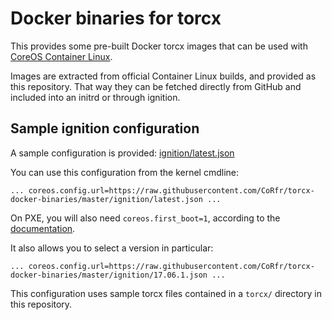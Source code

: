 Docker binaries for torcx
=========================

This provides some pre-built Docker torcx images that can be used with
[CoreOS Container Linux](https://coreos.com/).

Images are extracted from official Container Linux builds, and provided as this repository.
That way they can be fetched directly from GitHub and included into an initrd or through
ignition.

Sample ignition configuration
-----------------------------

A sample configuration is provided: [ignition/latest.json](ignition/latest.json)

You can use this configuration from the kernel cmdline:
```
... coreos.config.url=https://raw.githubusercontent.com/CoRfr/torcx-docker-binaries/master/ignition/latest.json ...
```
On PXE, you will also need `coreos.first_boot=1`, according to the [documentation](https://coreos.com/ignition/docs/latest/boot-process.html).

It also allows you to select a version in particular:
```
... coreos.config.url=https://raw.githubusercontent.com/CoRfr/torcx-docker-binaries/master/ignition/17.06.1.json ...
```

This configuration uses sample torcx files contained in a `torcx/` directory in this repository.
